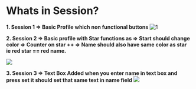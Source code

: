 # Whats in Session?

**1. Session 1 => Basic Profile which non functional buttons** 
![1](https://flutter.dev/assets/ui/layout/lakes-2e8707102ca4f56f44e40ce3703606e1600ac1574fe5544c0f2d96f966bed853.jpg)

**2. Session 2 => Basic profile with Star functions as => Start should change color => Counter on star ++ => Name should also have same color as star ie red star == red name.** 

![](https://flutter.dev/assets/ui/favorited-not-favorited-e819c6dfba41b33418caa51282b524f04c12ec5217c41b19cefed685fb4d814b.png)

**3. Session 3 => Text Box Added when you enter name in text box and press set it should set that same text in name field**
![](https://miro.medium.com/max/1222/1*QWSG1g9YYzo1yCsVbfGDwA.png)

